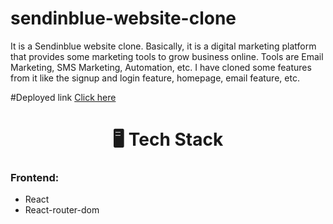 # sendinblue-website-clone
It is a Sendinblue website clone. Basically, it is a digital marketing platform that provides some marketing tools to grow business online. Tools are Email Marketing, SMS Marketing, Automation, etc. I have cloned some features from it like the signup and login feature, homepage, email feature, etc.

#Deployed link [Click here](https://isnt-shahanepriyankas01-gmail-com-awesome-3b9d4.netlify.app/)


<h1 align="center">🖥️ Tech Stack</h1>

<h3 align="left">Frontend:</h3> 

- React
- React-router-dom
